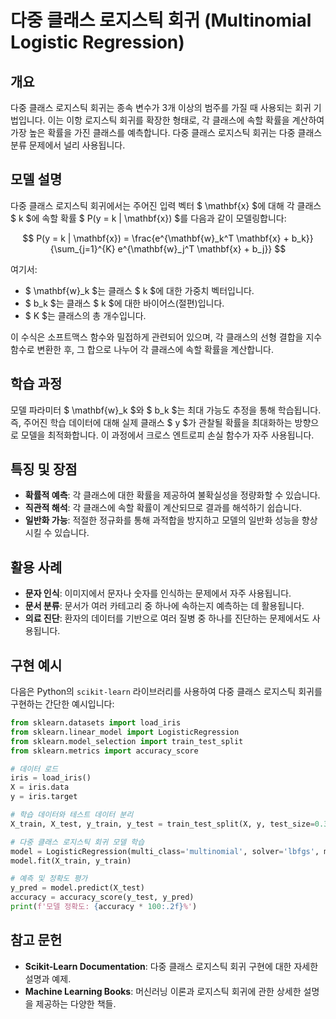 # 다중 클래스 로지스틱 회귀 (Multinomial Logistic Regression)

## 개요
다중 클래스 로지스틱 회귀는 종속 변수가 3개 이상의 범주를 가질 때 사용되는 회귀 기법입니다. 이는 이항 로지스틱 회귀를 확장한 형태로, 각 클래스에 속할 확률을 계산하여 가장 높은 확률을 가진 클래스를 예측합니다. 다중 클래스 로지스틱 회귀는 다중 클래스 분류 문제에서 널리 사용됩니다.

## 모델 설명
다중 클래스 로지스틱 회귀에서는 주어진 입력 벡터 $ \mathbf{x} $에 대해 각 클래스 $ k $에 속할 확률 $ P(y = k | \mathbf{x}) $를 다음과 같이 모델링합니다:

$$
P(y = k | \mathbf{x}) = \frac{e^{\mathbf{w}_k^T \mathbf{x} + b_k}}{\sum_{j=1}^{K} e^{\mathbf{w}_j^T \mathbf{x} + b_j}}
$$

여기서:
- $ \mathbf{w}_k $는 클래스 $ k $에 대한 가중치 벡터입니다.
- $ b_k $는 클래스 $ k $에 대한 바이어스(절편)입니다.
- $ K $는 클래스의 총 개수입니다.

이 수식은 소프트맥스 함수와 밀접하게 관련되어 있으며, 각 클래스의 선형 결합을 지수 함수로 변환한 후, 그 합으로 나누어 각 클래스에 속할 확률을 계산합니다.

## 학습 과정
모델 파라미터 $ \mathbf{w}_k $와 $ b_k $는 최대 가능도 추정을 통해 학습됩니다. 즉, 주어진 학습 데이터에 대해 실제 클래스 $ y $가 관찰될 확률을 최대화하는 방향으로 모델을 최적화합니다. 이 과정에서 크로스 엔트로피 손실 함수가 자주 사용됩니다.

## 특징 및 장점
- **확률적 예측**: 각 클래스에 대한 확률을 제공하여 불확실성을 정량화할 수 있습니다.
- **직관적 해석**: 각 클래스에 속할 확률이 계산되므로 결과를 해석하기 쉽습니다.
- **일반화 가능**: 적절한 정규화를 통해 과적합을 방지하고 모델의 일반화 성능을 향상시킬 수 있습니다.

## 활용 사례
- **문자 인식**: 이미지에서 문자나 숫자를 인식하는 문제에서 자주 사용됩니다.
- **문서 분류**: 문서가 여러 카테고리 중 하나에 속하는지 예측하는 데 활용됩니다.
- **의료 진단**: 환자의 데이터를 기반으로 여러 질병 중 하나를 진단하는 문제에서도 사용됩니다.

## 구현 예시
다음은 Python의 `scikit-learn` 라이브러리를 사용하여 다중 클래스 로지스틱 회귀를 구현하는 간단한 예시입니다:

```python
from sklearn.datasets import load_iris
from sklearn.linear_model import LogisticRegression
from sklearn.model_selection import train_test_split
from sklearn.metrics import accuracy_score

# 데이터 로드
iris = load_iris()
X = iris.data
y = iris.target

# 학습 데이터와 테스트 데이터 분리
X_train, X_test, y_train, y_test = train_test_split(X, y, test_size=0.3, random_state=42)

# 다중 클래스 로지스틱 회귀 모델 학습
model = LogisticRegression(multi_class='multinomial', solver='lbfgs', max_iter=200)
model.fit(X_train, y_train)

# 예측 및 정확도 평가
y_pred = model.predict(X_test)
accuracy = accuracy_score(y_test, y_pred)
print(f'모델 정확도: {accuracy * 100:.2f}%')
```

## 참고 문헌
- **Scikit-Learn Documentation**: 다중 클래스 로지스틱 회귀 구현에 대한 자세한 설명과 예제.
- **Machine Learning Books**: 머신러닝 이론과 로지스틱 회귀에 관한 상세한 설명을 제공하는 다양한 책들.